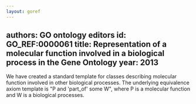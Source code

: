 ```yaml
---
layout: goref
--- 
```

authors: GO ontology editors
id: GO_REF:0000061
title: Representation of a molecular function involved in a biological process in the Gene Ontology
year: 2013
---

We have created a standard template for classes describing molecular function involved in other biological processes. The underlying equivalence axiom template is "P and 'part_of' some W", where P is a molecular function and W is a biological processes.
